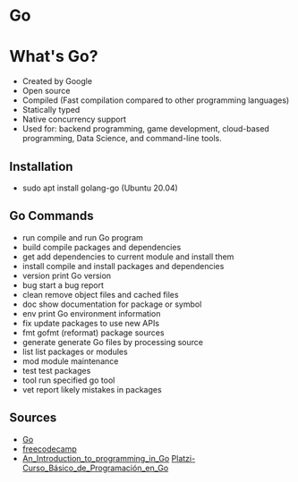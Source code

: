 # Go

# What's Go?
* Created by Google
* Open source
* Compiled (Fast compilation compared to other programming languages)
* Statically typed
* Native concurrency support
* Used for: backend programming, game development, cloud-based programming, Data Science, and command-line tools.

## Installation
* sudo apt install golang-go (Ubuntu 20.04)

## Go Commands
* run         compile and run Go program
* build       compile packages and dependencies
* get         add dependencies to current module and install them
* install     compile and install packages and dependencies
* version     print Go version
* bug         start a bug report
* clean       remove object files and cached files
* doc         show documentation for package or symbol
* env         print Go environment information
* fix         update packages to use new APIs
* fmt         gofmt (reformat) package sources
* generate    generate Go files by processing source
* list        list packages or modules
* mod         module maintenance
* test        test packages
* tool        run specified go tool
* vet         report likely mistakes in packages

## Sources
* [Go](https://go.dev/doc/)
* [freecodecamp](https://www.freecodecamp.org/news/what-is-go-programming-language/)
* [An_Introduction_to_programming_in_Go](https://www.golang-book.com/books/intro)
[Platzi-Curso_Básico_de_Programación_en_Go](https://platzi.com/cursos/programacion-golang/)
